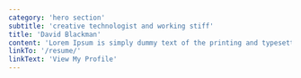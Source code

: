 ```yaml
---
category: 'hero section'
subtitle: 'creative technologist and working stiff'
title: 'David Blackman'
content: 'Lorem Ipsum is simply dummy text of the printing and typesetting industry. Lorem Ipsum has been the industry standard dummy text ever since the 1500s, when an unknown printer took a galley of type and scrambled it to make a type specimen book.'
linkTo: '/resume/'
linkText: 'View My Profile'
---
```


